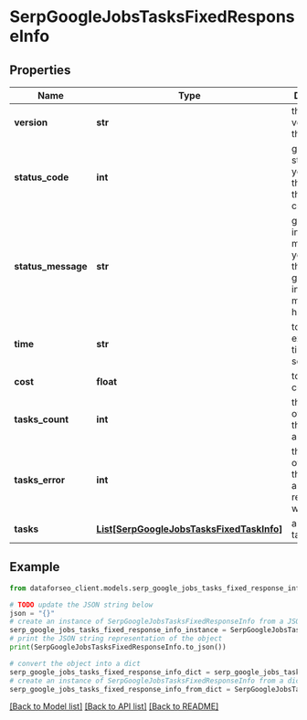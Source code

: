 # SerpGoogleJobsTasksFixedResponseInfo


## Properties

Name | Type | Description | Notes
------------ | ------------- | ------------- | -------------
**version** | **str** | the current version of the API | [optional] 
**status_code** | **int** | general status code you can find the full list of the response codes here | [optional] 
**status_message** | **str** | general informational message you can find the full list of general informational messages here | [optional] 
**time** | **str** | total execution time, seconds | [optional] 
**cost** | **float** | total tasks cost, USD | [optional] 
**tasks_count** | **int** | the number of tasks in the tasks array | [optional] 
**tasks_error** | **int** | the number of tasks in the tasks array returned with an error | [optional] 
**tasks** | [**List[SerpGoogleJobsTasksFixedTaskInfo]**](SerpGoogleJobsTasksFixedTaskInfo.md) | array of tasks | [optional] 

## Example

```python
from dataforseo_client.models.serp_google_jobs_tasks_fixed_response_info import SerpGoogleJobsTasksFixedResponseInfo

# TODO update the JSON string below
json = "{}"
# create an instance of SerpGoogleJobsTasksFixedResponseInfo from a JSON string
serp_google_jobs_tasks_fixed_response_info_instance = SerpGoogleJobsTasksFixedResponseInfo.from_json(json)
# print the JSON string representation of the object
print(SerpGoogleJobsTasksFixedResponseInfo.to_json())

# convert the object into a dict
serp_google_jobs_tasks_fixed_response_info_dict = serp_google_jobs_tasks_fixed_response_info_instance.to_dict()
# create an instance of SerpGoogleJobsTasksFixedResponseInfo from a dict
serp_google_jobs_tasks_fixed_response_info_from_dict = SerpGoogleJobsTasksFixedResponseInfo.from_dict(serp_google_jobs_tasks_fixed_response_info_dict)
```
[[Back to Model list]](../README.md#documentation-for-models) [[Back to API list]](../README.md#documentation-for-api-endpoints) [[Back to README]](../README.md)


